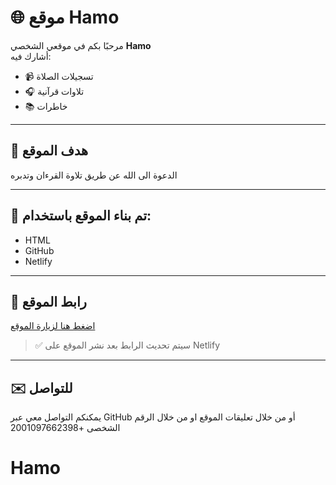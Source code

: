 # 🌐 موقع Hamo

مرحبًا بكم في موقعي الشخصي **Hamo**  
أشارك فيه:

- 📹 تسجيلات الصلاة 
- 🎧 تلاوات قرآنية  
- 📚 خاطرات 

---

## 🎯 هدف الموقع

 الدعوة الى الله عن طريق تلاوة القرءان وتدبره

---

## 🧰 تم بناء الموقع باستخدام:

- HTML
- GitHub
- Netlify

---

## 🔗 رابط الموقع

[اضغط هنا لزيارة الموقع](https://YOUR-SITE.netlify.app)

> ✅ سيتم تحديث الرابط بعد نشر الموقع على Netlify

---

## ✉️ للتواصل

يمكنكم التواصل معي عبر GitHub أو من خلال تعليقات الموقع او من خلال الرقم الشخصى +2001097662398
# Hamo
